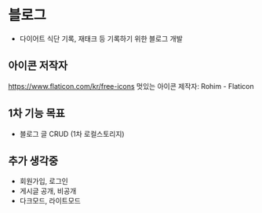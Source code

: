 # 블로그

- 다이어트 식단 기록, 재태크 등 기록하기 위한 블로그 개발

## 아이콘 저작자

https://www.flaticon.com/kr/free-icons
멋있는 아이콘 제작자: Rohim - Flaticon

## 1차 기능 목표

- 블로그 글 CRUD (1차 로컬스토리지)

## 추가 생각중

- 회원가입, 로그인
- 게시글 공개, 비공개
- 다크모드, 라이트모드
